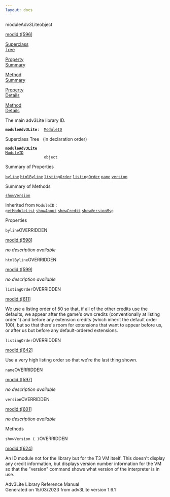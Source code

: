 ```yaml
---
layout: docs
---
```

<span class="title">moduleAdv3Lite</span><span class="type">object</span>

[modid.t](../file/modid.t.html)\[[596](../source/modid.t.html#596)\]

[Superclass  
Tree](#_SuperClassTree_)

[Property  
Summary](#_PropSummary_)

[Method  
Summary](#_MethodSummary_)

[Property  
Details](#_Properties_)

[Method  
Details](#_Methods_)



The main adv3Lite library ID.

**`moduleAdv3Lite`**` :   `[`ModuleID`](../object/ModuleID.html)



<span id="_SuperClassTree_"></span>



<span class="hdln">Superclass Tree</span>   (in declaration order)



**`moduleAdv3Lite`**  
[`ModuleID`](../object/ModuleID.html)  
`                 object`  
<span id="_PropSummary_"></span>



<span class="hdln">Summary of Properties</span>  



[`byline`](#byline) [`htmlByline`](#htmlByline) [`listingOrder`](#listingOrder) [`listingOrder`](#listingOrder) [`name`](#name) [`version`](#version)



<span id="_MethodSummary_"></span>



<span class="hdln">Summary of Methods</span>  



[`showVersion`](#showVersion)

Inherited from `ModuleID` :  
[`getModuleList`](../object/ModuleID.html#getModuleList) [`showAbout`](../object/ModuleID.html#showAbout) [`showCredit`](../object/ModuleID.html#showCredit) [`showVersionMsg`](../object/ModuleID.html#showVersionMsg)

<span id="_Properties_"></span>



<span class="hdln">Properties</span>  



<span id="byline"></span>

`byline`<span class="rem">OVERRIDDEN</span>

[modid.t](../file/modid.t.html)\[[598](../source/modid.t.html#598)\]



*no description available*



<span id="htmlByline"></span>

`htmlByline`<span class="rem">OVERRIDDEN</span>

[modid.t](../file/modid.t.html)\[[599](../source/modid.t.html#599)\]



*no description available*



<span id="listingOrder"></span>

`listingOrder`<span class="rem">OVERRIDDEN</span>

[modid.t](../file/modid.t.html)\[[611](../source/modid.t.html#611)\]



We use a listing order of 50 so that, if all of the other credits use
the defaults, we appear after the game's own credits (conventionally at
listing order 1) and before any extension credits (which inherit the
default order 100), but so that there's room for extensions that want to
appear before us, or after us but before any default-ordered extensions.



<span id="listingOrder"></span>

`listingOrder`<span class="rem">OVERRIDDEN</span>

[modid.t](../file/modid.t.html)\[[642](../source/modid.t.html#642)\]



Use a very high listing order so that we're the last thing shown.



<span id="name"></span>

`name`<span class="rem">OVERRIDDEN</span>

[modid.t](../file/modid.t.html)\[[597](../source/modid.t.html#597)\]



*no description available*



<span id="version"></span>

`version`<span class="rem">OVERRIDDEN</span>

[modid.t](../file/modid.t.html)\[[601](../source/modid.t.html#601)\]



*no description available*



<span id="_Methods_"></span>



<span class="hdln">Methods</span>  



<span id="showVersion"></span>

`showVersion ( )`<span class="rem">OVERRIDDEN</span>

[modid.t](../file/modid.t.html)\[[624](../source/modid.t.html#624)\]



An ID module not for the library but for the T3 VM itself. This doesn't
display any credit information, but displays version number information
for the VM so that the "version" command shows what version of the
interpreter is in use.





Adv3Lite Library Reference Manual  
Generated on 15/03/2023 from adv3Lite version 1.6.1


